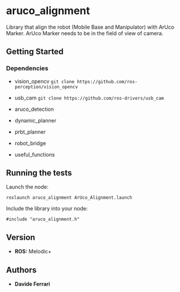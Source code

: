 
# aruco_alignment

Library that align the robot (Mobile Base and Manipulator) with ArUco Marker.
ArUco Marker needs to be in the field of view of camera.

## Getting Started

### Dependencies

 * vision_opencv
 ```git clone https://github.com/ros-perception/vision_opencv```
 * usb_cam
  ```git clone https://github.com/ros-drivers/usb_cam```
 
 * aruco_detection
 
 * dynamic_planner
 * prbt_planner
 * robot_bridge
 * useful_functions

## Running the tests

Launch the node:

```roslaunch aruco_alignment ArUco_Alignment.launch```

Include the library into your node:

```#include "aruco_alignment.h"```

## Version

* **ROS:** Melodic+

## Authors

* **Davide Ferrari**

